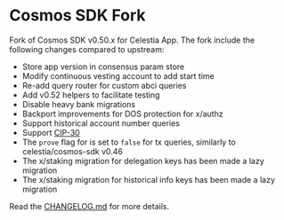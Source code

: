 # Cosmos SDK Fork

Fork of Cosmos SDK v0.50.x for Celestia App.
The fork include the following changes compared to upstream:

* Store app version in consensus param store
* Modify continuous vesting account to add start time 
* Re-add query router for custom abci queries
* Add v0.52 helpers to facilitate testing
* Disable heavy bank migrations
* Backport improvements for DOS protection for x/authz
* Support historical account number queries 
* Support [CIP-30](https://github.com/celestiaorg/CIPs/blob/main/cips/cip-030.md)
* The `prove` flag for is set to `false` for tx queries, similarly to celestia/cosmos-sdk v0.46
* The x/staking migration for delegation keys has been made a lazy migration
* The x/staking migration for historical info keys has been made a lazy migration

Read the [CHANGELOG.md](CHANGELOG.md) for more details.
